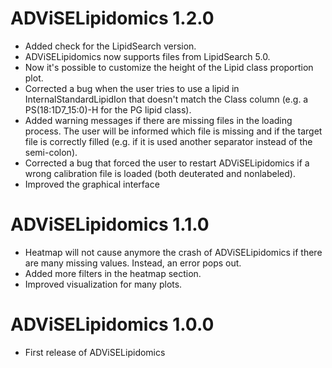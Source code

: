 # ADViSELipidomics 1.2.0

* Added check for the LipidSearch version.
* ADViSELipidomics now supports files from LipidSearch 5.0.
* Now it's possible to customize the height of the Lipid class proportion plot.
* Corrected a bug when the user tries to use a lipid in InternalStandardLipidIon that doesn't match the Class column (e.g. a PS(18:1D7_15:0)-H for the PG lipid class).
* Added warning messages if there are missing files in the loading process. The user will be informed which file is missing and if the target file is correctly filled (e.g. if it is used another separator instead of the semi-colon).
* Corrected a bug that forced the user to restart ADViSELipidomics if a wrong calibration file is loaded (both deuterated and nonlabeled).
* Improved the graphical interface


# ADViSELipidomics 1.1.0

* Heatmap will not cause anymore the crash of ADViSELipidomics if there are many missing values. Instead, an error pops out.
* Added more filters in the heatmap section.
* Improved visualization for many plots.


# ADViSELipidomics 1.0.0

* First release of ADViSELipidomics
